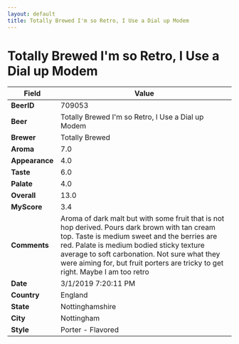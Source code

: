 ```yaml
---
layout: default
title: Totally Brewed I'm so Retro, I Use a Dial up Modem
---
```


# Totally Brewed I'm so Retro, I Use a Dial up Modem

| Field         | Value     |
|---------------|-----------|
| **BeerID** | 709053 |
| **Beer** | Totally Brewed I'm so Retro, I Use a Dial up Modem |
| **Brewer** | Totally Brewed |
| **Aroma** | 7.0 |
| **Appearance** | 4.0 |
| **Taste** | 6.0 |
| **Palate** | 4.0 |
| **Overall** | 13.0 |
| **MyScore** | 3.4 |
| **Comments** | Aroma of dark malt but with some fruit that is not hop derived. Pours dark brown with tan cream top. Taste is medium sweet and the berries are red. Palate is medium bodied sticky texture average to soft carbonation. Not sure what they were aiming for, but fruit porters are tricky to get right. Maybe I am too retro |
| **Date** | 3/1/2019 7:20:11 PM |
| **Country** | England |
| **State** | Nottinghamshire |
| **City** | Nottingham |
| **Style** | Porter - Flavored |
